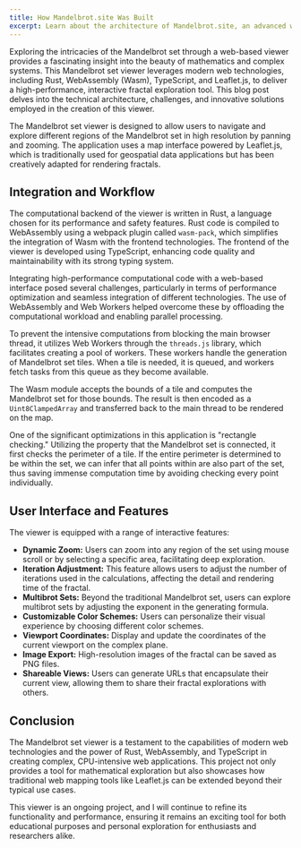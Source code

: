 ```yaml
---
title: How Mandelbrot.site Was Built
excerpt: Learn about the architecture of Mandelbrot.site, an advanced web-based viewer designed to navigate the Mandelbrot set in stunning detail.
---
```


Exploring the intricacies of the Mandelbrot set through a web-based viewer provides a fascinating insight into the beauty of mathematics and complex systems. This Mandelbrot set viewer leverages modern web technologies, including Rust, WebAssembly (Wasm), TypeScript, and Leaflet.js, to deliver a high-performance, interactive fractal exploration tool. This blog post delves into the technical architecture, challenges, and innovative solutions employed in the creation of this viewer.

The Mandelbrot set viewer is designed to allow users to navigate and explore different regions of the Mandelbrot set in high resolution by panning and zooming. The application uses a map interface powered by Leaflet.js, which is traditionally used for geospatial data applications but has been creatively adapted for rendering fractals.

## Integration and Workflow

The computational backend of the viewer is written in Rust, a language chosen for its performance and safety features. Rust code is compiled to WebAssembly using a webpack plugin called `wasm-pack`, which simplifies the integration of Wasm with the frontend technologies. The frontend of the viewer is developed using TypeScript, enhancing code quality and maintainability with its strong typing system.

Integrating high-performance computational code with a web-based interface posed several challenges, particularly in terms of performance optimization and seamless integration of different technologies. The use of WebAssembly and Web Workers helped overcome these by offloading the computational workload and enabling parallel processing.

To prevent the intensive computations from blocking the main browser thread, it utilizes Web Workers through the `threads.js` library, which facilitates creating a pool of workers. These workers handle the generation of Mandelbrot set tiles. When a tile is needed, it is queued, and workers fetch tasks from this queue as they become available.

The Wasm module accepts the bounds of a tile and computes the Mandelbrot set for those bounds. The result is then encoded as a `Uint8ClampedArray` and transferred back to the main thread to be rendered on the map.

One of the significant optimizations in this application is "rectangle checking." Utilizing the property that the Mandelbrot set is connected, it first checks the perimeter of a tile. If the entire perimeter is determined to be within the set, we can infer that all points within are also part of the set, thus saving immense computation time by avoiding checking every point individually.

## User Interface and Features

The viewer is equipped with a range of interactive features:

- **Dynamic Zoom:** Users can zoom into any region of the set using mouse scroll or by selecting a specific area, facilitating deep exploration.
- **Iteration Adjustment:** This feature allows users to adjust the number of iterations used in the calculations, affecting the detail and rendering time of the fractal.
- **Multibrot Sets:** Beyond the traditional Mandelbrot set, users can explore multibrot sets by adjusting the exponent in the generating formula.
- **Customizable Color Schemes:** Users can personalize their visual experience by choosing different color schemes.
- **Viewport Coordinates:** Display and update the coordinates of the current viewport on the complex plane.
- **Image Export:** High-resolution images of the fractal can be saved as PNG files.
- **Shareable Views:** Users can generate URLs that encapsulate their current view, allowing them to share their fractal explorations with others.

## Conclusion

The Mandelbrot set viewer is a testament to the capabilities of modern web technologies and the power of Rust, WebAssembly, and TypeScript in creating complex, CPU-intensive web applications. This project not only provides a tool for mathematical exploration but also showcases how traditional web mapping tools like Leaflet.js can be extended beyond their typical use cases.

This viewer is an ongoing project, and I will continue to refine its functionality and performance, ensuring it remains an exciting tool for both educational purposes and personal exploration for enthusiasts and researchers alike.
